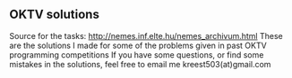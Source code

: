 ## OKTV solutions

Source for the tasks: http://nemes.inf.elte.hu/nemes_archivum.html
These are the solutions I made for some of the problems given in past OKTV programming competitions
If you have some questions, or find some mistakes in the solutions, feel free to email me kreest503(at)gmail.com